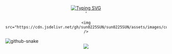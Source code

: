 <!-- dynamic typing effect 动态打字效果 -->
<div align="center">
  <a href="https://blog.sunguoqi.com/">
    <img src="https://readme-typing-svg.demolab.com?font=Fira+Code&pause=1000&width=435&lines=fmt.Println(Hello World);小王同学祝您今天愉快!&center=true&size=27" alt="Typing SVG" />
  </a>
</div>
  
<!-- 敲代码的图片 -->
<div style="text-align: center;">‘
  
    <img src="https://cdn.jsdelivr.net/gh/sun0225SUN/sun0225SUN/assets/images/coding.gif" />
</div>

<!-- Snake Code Contribution Map 贪吃蛇代码贡献图 -->
<picture>
<source media="(prefers-color-scheme: dark)" srcset="https://cdn.jsdelivr.net/gh/sun0225SUN/sun0225SUN/profile-snake-contrib/github-contribution-grid-snake-dark.svg" />
<source media="(prefers-color-scheme: light)" srcset="https://cdn.jsdelivr.net/gh/sun0225SUN/sun0225SUN/profile-snake-contrib/github-contribution-grid-snake.svg" />
<img alt="github-snake" src="https://cdn.jsdelivr.net/gh/sun0225SUN/sun0225SUN/profile-snake-contrib/github-contribution-grid-snake-dark.svg" />
</picture>



<!-- 统计仓库语言类别及占比 -->
<div align="center"> <img src="https://github-readme-stats.vercel.app/api/top-langs/?username=wdkcc&hide_title=true&hide_border=true&layout=compact&langs_count=6&text_color=000&icon_color=fff&bg_color=0,52fa5a,4dfcff,c64dff&theme=graywhite" /> </div>
